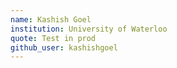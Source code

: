 ```yaml
---
name: Kashish Goel
institution: University of Waterloo
quote: Test in prod
github_user: kashishgoel
---
```

